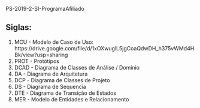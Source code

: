 PS-2019-2-SI-ProgramaAfiliado

<h2>Siglas:</h2>
<ol>
<li>MCU  - Modelo de Caso de Uso: https://drive.google.com/file/d/1xOXwuglL5jgCoaQdwDH_h375vWMd4HBk/view?usp=sharing</li>
<li>PROT - Protótipos</li>
<li>DCAD - Diagrama de Classes de Análise / Domínio</li>
<li>DA   - Diagrama de Arquitetura</li>
<li>DCP  - Diagrama de Classes de Projeto</li>
<li>DS   - Diagrama de Sequencia</li>
<li>DTE  - Diagrama de Transição de Estados</li>
<li>MER  - Modelo de Entidades e Relacionamento</li>
</ol>
